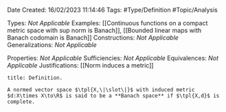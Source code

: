 <div class="topSpace"></div>

Date Created: 16/02/2023 11:14:46
Tags: #Type/Definition #Topic/Analysis

Types: <i>Not Applicable</i>
Examples: [[Continuous functions on a compact metric space with sup norm is Banach]], [[Bounded linear maps with Banach codomain is Banach]]
Constructions: <i>Not Applicable</i>
Generalizations: <i>Not Applicable</i>

Properties: <i>Not Applicable</i>
Sufficiencies: <i>Not Applicable</i>
Equivalences: <i>Not Applicable</i>
Justifications: [[Norm induces a metric]]

``` ad-Definition
title: Definition.

A normed vector space $\tpl{X,\|\slot\|}$ with induced metric $d:X\times X\to\R$ is said to be a **Banach space** if $\tpl{X,d}$ is complete.

```
